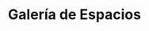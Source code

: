 ---
title: "Galería de Espacios"
meta_title: "Galería - Consultorios Profesionales Belgrano"
description: "Conocé nuestros consultorios y instalaciones en Belgrano. Espacios profesionales habilitados para la práctica de la psicología."
image: "/images/gallery/1.png"

gallery_images:
  - design: "Consultorio 1"
    designer: "Vista desde Escritorio"
    image: "/images/gallery/1.png"
  - design: "Consultorio 1"
    designer: "Ventanal al Patio"
    image: "/images/gallery/5.png"
  - design: "Consultorio 1"
    designer: "Vista desde la puerta"
    image: "/images/gallery/8.png"
  - design: "Consultorio 2"
    designer: "Detalle sillón"
    image: "/images/gallery/2.png"
  - design: "Consultorio 2"
    designer: ""
    image: "/images/gallery/2a.png"
  - design: "Consultorio 2"
    designer: ""
    image: "/images/gallery/2b.png"
  - design: "Consultorio 2"
    designer: ""
    image: "/images/gallery/2c.png"
  - design: "Consultorio 3"
    designer: ""
    image: "/images/gallery/3a.png"
  - design: "Consultorio 3"
    designer: ""
    image: "/images/gallery/3b.png"
  - design: "Consultorio 3"
    designer: ""
    image: "/images/gallery/3c.png"
  - design: "Consultorio 3"
    designer: ""
    image: "/images/gallery/3d.png"
  
---